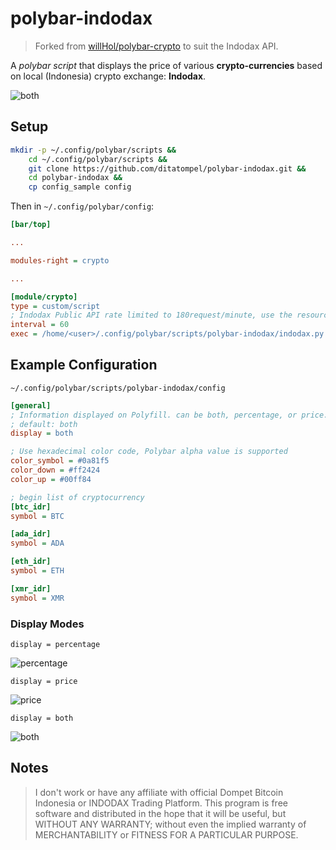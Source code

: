 # polybar-indodax

> Forked from [willHol/polybar-crypto](https://github.com/willHol/polybar-crypto) to suit the Indodax API.

A *polybar script* that displays the price of various **crypto-currencies** based on local (Indonesia) crypto exchange: **Indodax**.

![both](https://user-images.githubusercontent.com/1184957/110332836-73e59a00-8053-11eb-8cbf-ce6ebbbc0ccf.png)

## Setup
```bash
mkdir -p ~/.config/polybar/scripts &&
    cd ~/.config/polybar/scripts &&
    git clone https://github.com/ditatompel/polybar-indodax.git &&
    cd polybar-indodax &&
    cp config_sample config
```

Then in `~/.config/polybar/config`:

```ini
[bar/top]

...

modules-right = crypto

...

[module/crypto]
type = custom/script
; Indodax Public API rate limited to 180request/minute, use the resources wisely.
interval = 60
exec = /home/<user>/.config/polybar/scripts/polybar-indodax/indodax.py

```

## Example Configuration

`~/.config/polybar/scripts/polybar-indodax/config`
```ini
[general]
; Information displayed on Polyfill. can be both, percentage, or price.
; default: both
display = both

; Use hexadecimal color code, Polybar alpha value is supported
color_symbol = #0a81f5
color_down = #ff2424
color_up = #00ff84

; begin list of cryptocurrency
[btc_idr]
symbol = BTC

[ada_idr]
symbol = ADA

[eth_idr]
symbol = ETH

[xmr_idr]
symbol = XMR

```

### Display Modes

`display = percentage`

![percentage](https://user-images.githubusercontent.com/1184957/110332713-47318280-8053-11eb-8056-2bca58c6f799.png)

`display = price`

![price](https://user-images.githubusercontent.com/1184957/110332913-8eb80e80-8053-11eb-945a-8d7aaa492c70.png)

`display = both`

![both](https://user-images.githubusercontent.com/1184957/110332836-73e59a00-8053-11eb-8cbf-ce6ebbbc0ccf.png)

## Notes
> I don't work or have any affiliate with official Dompet Bitcoin Indonesia or INDODAX Trading Platform. This program is free software and distributed in the hope that it will be useful, but WITHOUT ANY WARRANTY; without even the implied warranty of MERCHANTABILITY or FITNESS FOR A PARTICULAR PURPOSE.
